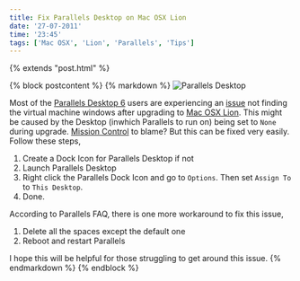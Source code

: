 ```yaml
---
title: Fix Parallels Desktop on Mac OSX Lion
date: '27-07-2011'
time: '23:45'
tags: ['Mac OSX', 'Lion', 'Parallels', 'Tips']
---
```

{% extends "post.html" %}

{% block postcontent %}
{% markdown %}
![Parallels Desktop](http://cdn2.digitaltrends.com/wp-content/uploads/2010/09/pdfm-box-278x266.jpg)

Most of the [Parallels Desktop 6](www.parallels.com/products/desktop/) users are experiencing an [issue](http://www.youtube.com/watch?v=g4yhICBqpfk) not finding the virtual machine windows after upgrading to [Mac OSX Lion](www.apple.com/macosx/). This might be caused by the Desktop (inwhich Parallels to run on) being set to `None` during upgrade. [Mission Control](http://www.apple.com/macosx/whats-new/mission-control.html) to blame? But this can be fixed very easily. Follow these steps,

1. Create a Dock Icon for Parallels Desktop if not
2. Launch Parallels Desktop
3. Right click the Parallels Dock Icon and go to `Options`. Then set `Assign To` to `This Desktop`.
4. Done.

According to Parallels FAQ, there is one more workaround to fix this issue,

1. Delete all the spaces except the default one
2. Reboot and restart Parallels

I hope this will be helpful for those struggling to get around this issue.
{% endmarkdown %}
{% endblock %}
